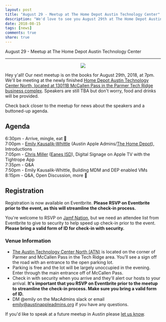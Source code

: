 ```yaml
---
layout: post
title: "August 29 - Meetup at The Home Depot Austin Technology Center"
description: "We'd love to see you August 29th at The Home Depot Austin Technology Center North in Tech Ridge for our next meetup!"
date: 2018-08-15
tags: [news]
comments: true
share: true
---
```


August 29 - Meetup at The Home Depot Austin Technology Center

---

<div align="center"><img src="https://media2.giphy.com/media/DaGD3shJ4AZu8/giphy.gif" /></div>

Hey y'all! Our next meetup is on the books for August 29th, 2018, at 7pm. We'll be meeting at the newly finished [Home Depot Austin Technology Center North, located at 13011B McCallen Pass in the Parmer Tech Ridge business complex](https://goo.gl/maps/AQ1NJvvzuDC2). Speakers are still TBA but don't worry, food and drinks will be provided.

Check back closer to the meetup for news about the speakers and a buttoned-up agenda.

## Agenda

6:30pm - Arrive, mingle, eat 🍕<br />
7:00pm - [Emily Kausalik-Whittle](https://www.linkedin.com/in/emilykausalik/) (Austin Apple Admins/[The Home Depot](https://careers.homedepot.com/career-areas/technology-careers/)), Introductions<br />
7:05pm - [Chris Miller](https://www.linkedin.com/in/chris-miller-27551212/) ([Eanes ISD](https://www.eanesisd.net/dept/tech/staff)), Digital Signage on Apple TV with the Tightrope App<br />
7:35pm - Q&A<br />
7:50pm - Emily Kausalik-Whittle, Building MDM and DEP enabled VMs<br />
8:15pm - Q&A, Open Discussion, more 🍕

## Registration

Registration is now available on Eventbrite. **Please RSVP on Eventbrite prior to the event, as this will streamline the check-in process.**

<div id="eventbrite-widget-container-49134731304"></div>

<script src="https://www.eventbrite.com/static/widgets/eb_widgets.js"></script>

<script type="text/javascript">
    var exampleCallback = function() {
        console.log('Order complete!');
    };

    window.EBWidgets.createWidget({
        // Required
        widgetType: 'checkout',
        eventId: '49134731304',
        iframeContainerId: 'eventbrite-widget-container-49134731304',

        // Optional
        iframeContainerHeight: 300,  // Widget height in pixels. Defaults to a minimum of 425px if not provided
        onOrderComplete: exampleCallback  // Method called when an order has successfully completed
    });
</script>

You're welcome to RSVP on [Jamf Nation](https://www.jamf.com/jamf-nation/events/user-groups/225/austin-apple-admins-august-meetup-at-the-home-depot-austin-technology-center?view=info), but we need an attendee list from Eventbrite to give to security to help speed up check-in prior to the event. **Please bring a valid form of ID for check-in with security.**

### Venue Information

- [The Austin Technology Center North (ATN)](https://goo.gl/maps/AQ1NJvvzuDC2) is located on the corner of Parmer and McCallen Pass in the Tech Ridge area. You'll see a sign off the road with an entrance to the open parking lot. <br />
- Parking is free and the lot will be largely unoccupied in the evening. Enter through the main entrance off of McCallen Pass.<br />
- Check in with security when you arrive and they'll alert our hosts to your arrival. **It's important that you RSVP on Eventbrite prior to the meetup to streamline the check-in process. Make sure you bring a valid form of ID.**<br />
- DM @emily on the MacAdmins slack or email emily@austinappleadmins.org if you have any questions.

If you'd like to speak at a future meetup in Austin please [let us know](https://goo.gl/forms/SlplkdmkkyKpG7982).
